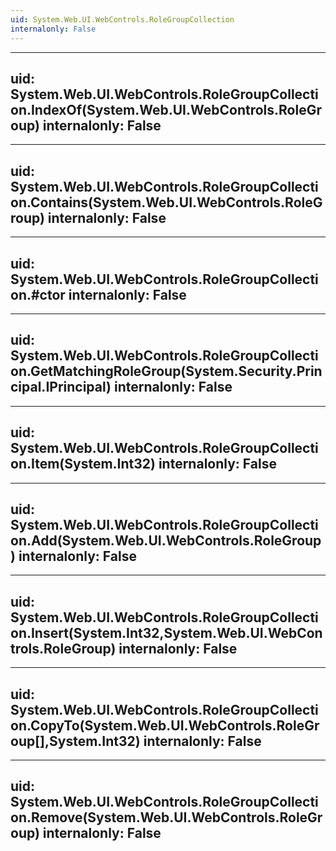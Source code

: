 ```yaml
---
uid: System.Web.UI.WebControls.RoleGroupCollection
internalonly: False
---
```


---
uid: System.Web.UI.WebControls.RoleGroupCollection.IndexOf(System.Web.UI.WebControls.RoleGroup)
internalonly: False
---

---
uid: System.Web.UI.WebControls.RoleGroupCollection.Contains(System.Web.UI.WebControls.RoleGroup)
internalonly: False
---

---
uid: System.Web.UI.WebControls.RoleGroupCollection.#ctor
internalonly: False
---

---
uid: System.Web.UI.WebControls.RoleGroupCollection.GetMatchingRoleGroup(System.Security.Principal.IPrincipal)
internalonly: False
---

---
uid: System.Web.UI.WebControls.RoleGroupCollection.Item(System.Int32)
internalonly: False
---

---
uid: System.Web.UI.WebControls.RoleGroupCollection.Add(System.Web.UI.WebControls.RoleGroup)
internalonly: False
---

---
uid: System.Web.UI.WebControls.RoleGroupCollection.Insert(System.Int32,System.Web.UI.WebControls.RoleGroup)
internalonly: False
---

---
uid: System.Web.UI.WebControls.RoleGroupCollection.CopyTo(System.Web.UI.WebControls.RoleGroup[],System.Int32)
internalonly: False
---

---
uid: System.Web.UI.WebControls.RoleGroupCollection.Remove(System.Web.UI.WebControls.RoleGroup)
internalonly: False
---
